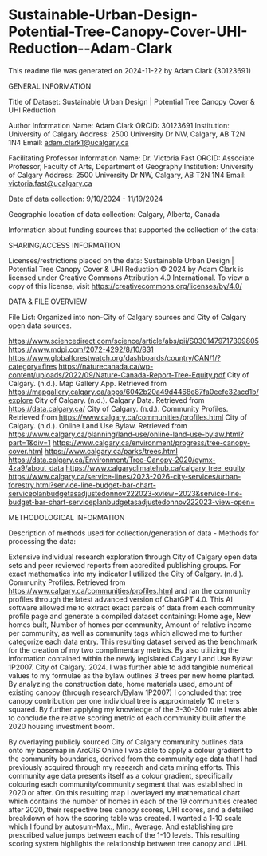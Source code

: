 # Sustainable-Urban-Design-Potential-Tree-Canopy-Cover-UHI-Reduction--Adam-Clark
This readme file was generated on 2024-11-22 by Adam Clark (30123691)

GENERAL INFORMATION

Title of Dataset: Sustainable Urban Design | Potential Tree Canopy Cover & UHI Reduction 

Author Information
Name: Adam Clark 
ORCID: 30123691
Institution: University of Calgary 
Address: 2500 University Dr NW, Calgary, AB T2N 1N4
Email: adam.clark1@ucalgary.ca

Facilitating Professor Information
Name: Dr. Victoria Fast
ORCID: Associate Professor, Faculty of Arts, Department of Geography
Institution: University of Calgary
Address: 2500 University Dr NW, Calgary, AB T2N 1N4
Email: victoria.fast@ucalgary.ca


Date of data collection: 9/10/2024 - 11/19/2024

Geographic location of data collection: Calgary, Alberta, Canada

Information about funding sources that supported the collection of the data: 


SHARING/ACCESS INFORMATION

Licenses/restrictions placed on the data: Sustainable Urban Design | Potential Tree Canopy Cover & UHI Reduction © 2024 by Adam Clark is licensed under Creative Commons Attribution 4.0 International. To view a copy of this license, visit https://creativecommons.org/licenses/by/4.0/


DATA & FILE OVERVIEW

File List: 
Organized into non-City of Calgary sources and City of Calgary open data sources. 

https://www.sciencedirect.com/science/article/abs/pii/S0301479717309805
https://www.mdpi.com/2072-4292/8/10/831
 https://www.globalforestwatch.org/dashboards/country/CAN/1/?category=fires
https://naturecanada.ca/wp-content/uploads/2022/09/Nature-Canada-Report-Tree-Equity.pdf
City of Calgary. (n.d.). Map Gallery App. Retrieved from https://mapgallery.calgary.ca/apps/6042b20a49d4468e87fa0eefe32acd1b/explore
City of Calgary. (n.d.). Calgary Data. Retrieved from https://data.calgary.ca/
City of Calgary. (n.d.). Community Profiles. Retrieved from https://www.calgary.ca/communities/profiles.html
City of Calgary. (n.d.). Online Land Use Bylaw. Retrieved from https://www.calgary.ca/planning/land-use/online-land-use-bylaw.html?part=1&div=1
https://www.calgary.ca/environment/progress/tree-canopy-cover.html
https://www.calgary.ca/parks/trees.html
https://data.calgary.ca/Environment/Tree-Canopy-2020/eymx-4za9/about_data
https://www.calgaryclimatehub.ca/calgary_tree_equity
https://www.calgary.ca/service-lines/2023-2026-city-services/urban-forestry.html?service-line-budget-bar-chart-serviceplanbudgetasadjustedonnov222023-xview=2023&service-line-budget-bar-chart-serviceplanbudgetasadjustedonnov222023-view-open=



METHODOLOGICAL INFORMATION

Description of methods used for collection/generation of data - Methods for processing the data:

Extensive individual research exploration through City of Calgary open data sets and peer reviewed reports from accredited publishing groups. For exact mathematics into my indicator I utilized the City of Calgary. (n.d.). Community Profiles. Retrieved from https://www.calgary.ca/communities/profiles.html and ran the community profiles through the latest advanced version of ChatGPT 4.0. This AI software allowed me to extract exact parcels of data from each community profile page and generate a compiled dataset containing: Home age, New homes built, Number of homes per community, Amount of relative income per community, as well as community tags which allowed me to further categorize each data entry. This resulting dataset served as the benchmark for the creation of my two complimentary metrics. By also utilizing the information contained within the newly legislated Calgary Land Use Bylaw: 1P2007. City of Calgary. 2024. I was further able to add tangible numerical values to my formulae as the bylaw outlines 3 trees per new home planted. By analyzing the construction date, home materials used, amount of existing canopy (through research/Bylaw 1P2007) I concluded that tree canopy contribution per one individual tree is approximately 10 meters squared. By further applying my knowledge of the 3-30-300 rule I was able to conclude the relative scoring metric of each community built after the 2020 housing investment boom.    
 
By overlaying publicly sourced City of Calgary community outlines data onto my basemap in ArcGIS Online I was able to apply a colour gradient to the community boundaries, derived from the community age data that I had previously acquired through my research and data mining efforts. This community age data presents itself as a colour gradient, specifically colouring each community/community segment that was established in 2020 or after. On this resulting map I overlayed my mathematical chart which contains the number of homes in each of the 19 communities created after 2020, their respective tree canopy scores, UHI scores, and a detailed breakdown of how the scoring table was created. I wanted a 1-10 scale which I found by autosum-Max., Min., Average. And establishing pre prescribed value jumps between each of the 1-10 levels. This resulting scoring system highlights the relationship between tree canopy and UHI.    
